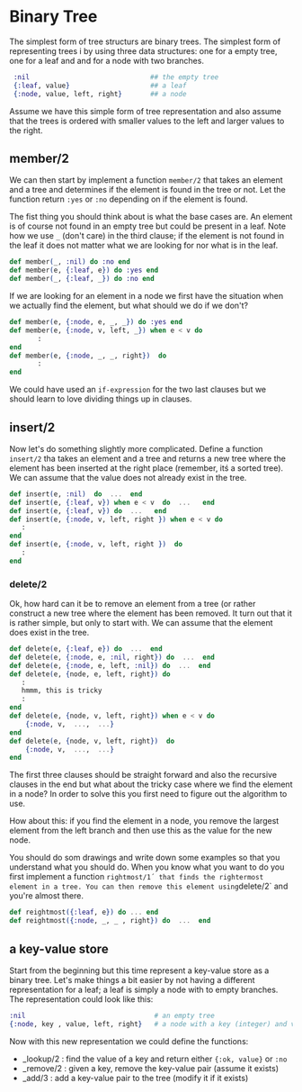 # Binary Tree

The simplest form of tree structurs are binary trees. The simplest form of representing trees i by using three data structures: one for a empty tree, one for a leaf and and for a node with two branches.

```elixir
 :nil                              ## the empty tree
 {:leaf, value}                    ## a leaf
 {:node, value, left, right}       ## a node
```

Assume we have this simple form of tree representation and also assume that the trees is ordered with smaller values to the left and larger values to the right.

## member/2

We can then start by implement a function `member/2` that takes an element and a tree and determines if the element is found in the tree or not. Let the function return `:yes` or `:no` depending on if the element is found.

The fist thing you should think about is what the base cases are. An element is of course not found in an empty tree but could be present in a leaf. Note how we use `_` \(don't care\) in the third clause; if the element is not found in the leaf it does not matter what we are looking for nor what is in the leaf.

```elixir
def member(_, :nil) do :no end
def member(e, {:leaf, e}) do :yes end
def member(_, {:leaf, _}) do :no end
```

If we are looking for an element in a node we first have the situation when we actually find the element, but what should we do if we don't?

```elixir
def member(e, {:node, e, _, _}) do :yes end
def member(e, {:node, v, left, _}) when e < v do
       :
end
def member(e, {:node, _, _, right})  do
       :
end
```

We could have used an `if-expression` for the two last clauses but we should learn to love dividing things up in clauses.

## insert/2

Now let's do something slightly more complicated. Define a function `insert/2` tha takes an element and a tree and returns a new tree where the element has been inserted at the right place \(remember, itś a sorted tree\). We can assume that the value does not already exist in the tree.

```elixir
def insert(e, :nil)  do  ...  end
def insert(e, {:leaf, v}) when e < v  do  ...   end
def insert(e, {:leaf, v}) do  ...   end
def insert(e, {:node, v, left, right }) when e < v do
   :
end
def insert(e, {:node, v, left, right })  do
   :
end
```

### delete/2

Ok, how hard can it be to remove an element from a tree \(or rather construct a new tree where the element has been removed. It turn out that it is rather simple, but only to start with. We can assume that the element does exist in the tree.

```elixir
def delete(e, {:leaf, e}) do  ...  end
def delete(e, {:node, e, :nil, right}) do  ...  end
def delete(e, {:node, e, left, :nil}) do  ...  end
def delete(e, {node, e, left, right}) do
   :
   hmmm, this is tricky
   :
end
def delete(e, {node, v, left, right}) when e < v do
    {:node, v,  ...,  ...}
end
def delete(e, {node, v, left, right})  do
    {:node, v,  ...,  ...}
end
```

The first three clauses should be straight forward and also the recursive clauses in the end but what about the tricky case where we find the element in a node? In order to solve this you first need to figure out the algorithm to use.

How about this: if you find the element in a node, you remove the largest element from the left branch and then use this as the value for the new node.

You should do som drawings and write down some examples so that you understand what you should do. When you know what you want to do you first implement a function `rightmost/1´ that finds the rightermost element in a tree. You can then remove this element using`delete/2\` and you're almost there.

```elixir
def reightmost({:leaf, e}) do ... end
def reightmost({:node, _, _ , right}) do  ...  end
```

## a key-value store

Start from the beginning but this time represent a key-value store as a binary tree. Let's make things a bit easier by not having a different representation for a leaf; a leaf is simply a node with to empty branches. The representation could look like this:

```elixir
:nil                                # an empty tree
{:node, key , value, left, right}   # a node with a key (integer) and value (any)
```

Now with this new representation we could define the functions:

* \_lookup/2 : find the value of a key and return either `{:ok, value}` or `:no`
* \_remove/2 : given a key, remove the key-value pair \(assume it exists\)
* \_add/3 : add a key-value pair to the tree \(modify it if it exists\)


